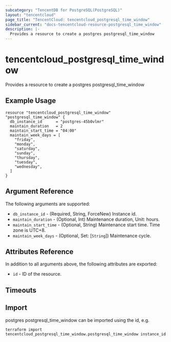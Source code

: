 ```yaml
---
subcategory: "TencentDB for PostgreSQL(PostgreSQL)"
layout: "tencentcloud"
page_title: "TencentCloud: tencentcloud_postgresql_time_window"
sidebar_current: "docs-tencentcloud-resource-postgresql_time_window"
description: |-
  Provides a resource to create a postgres postgresql_time_window
---
```


# tencentcloud_postgresql_time_window

Provides a resource to create a postgres postgresql_time_window

## Example Usage

```hcl
resource "tencentcloud_postgresql_time_window" "postgresql_time_window" {
  db_instance_id      = "postgres-45b0vlmr"
  maintain_duration   = 2
  maintain_start_time = "04:00"
  maintain_week_days = [
    "friday",
    "monday",
    "saturday",
    "sunday",
    "thursday",
    "tuesday",
    "wednesday",
  ]
}
```

## Argument Reference

The following arguments are supported:

* `db_instance_id` - (Required, String, ForceNew) Instance id.
* `maintain_duration` - (Optional, Int) Maintenance duration, Unit: hours.
* `maintain_start_time` - (Optional, String) Maintenance start time. Time zone is UTC+8.
* `maintain_week_days` - (Optional, Set: [`String`]) Maintenance cycle.

## Attributes Reference

In addition to all arguments above, the following attributes are exported:

* `id` - ID of the resource.



## Timeouts

<no value>


## Import

postgres postgresql_time_window can be imported using the id, e.g.

```
terraform import tencentcloud_postgresql_time_window.postgresql_time_window instance_id
```

